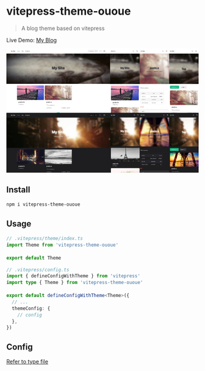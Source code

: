 # vitepress-theme-ououe

> A blog theme based on vitepress

Live Demo: [My Blog](https://ououe.com)

![demo](./examples/public/vitepress-theme-ououe.jpg)

## Install

```bash
npm i vitepress-theme-ououe
```

## Usage

```ts
// .vitepress/theme/index.ts
import Theme from 'vitepress-theme-ououe'

export default Theme
```

```ts
// .vitepress/config.ts
import { defineConfigWithTheme } from 'vitepress'
import type { Theme } from 'vitepress-theme-ououe'

export default defineConfigWithTheme<Theme>({
  // ...
  themeConfig: {
    // config
  },
})
```

## Config

[Refer to type file](./src/types/theme.ts)
